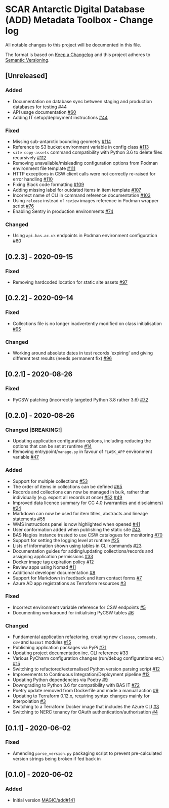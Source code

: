 # SCAR Antarctic Digital Database (ADD) Metadata Toolbox - Change log

All notable changes to this project will be documented in this file.

The format is based on [Keep a Changelog](http://keepachangelog.com/en/1.0.0/)
and this project adheres to [Semantic Versioning](http://semver.org/spec/v2.0.0.html).

## [Unreleased]

### Added

* Documentation on database sync between staging and production databases for testing
  [#44](https://gitlab.data.bas.ac.uk/MAGIC/add-metadata-toolbox/-/issues/44)
* API usage documentation 
  [#60](https://gitlab.data.bas.ac.uk/MAGIC/add-metadata-toolbox/-/issues/60)
* Adding IT setup/deployment instructions 
  [#44](https://gitlab.data.bas.ac.uk/MAGIC/add-metadata-toolbox/-/issues/44)

### Fixed

* Missing sub-antarctic bounding geometry
  [#114](https://gitlab.data.bas.ac.uk/MAGIC/add-metadata-toolbox/-/issues/114)
* Reference to S3 bucket environment variable in config class
  [#113](https://gitlab.data.bas.ac.uk/MAGIC/add-metadata-toolbox/-/issues/113)
* `site copy-assets` command compatibility with Python 3.6 to delete files recursively
  [#112](https://gitlab.data.bas.ac.uk/MAGIC/add-metadata-toolbox/-/issues/112)
* Removing unavailable/misleading configuration options from Podman environment file template
  [#111](https://gitlab.data.bas.ac.uk/MAGIC/add-metadata-toolbox/-/issues/111)
* HTTP exceptions in CSW client calls were not correctly re-raised for error handling
  [#110](https://gitlab.data.bas.ac.uk/MAGIC/add-metadata-toolbox/-/issues/110)
* Fixing Black code formatting
  [#109](https://gitlab.data.bas.ac.uk/MAGIC/add-metadata-toolbox/-/issues/109)
* Adding missing label for outdated items in item template
  [#107](https://gitlab.data.bas.ac.uk/MAGIC/add-metadata-toolbox/-/issues/107)
* Incorrect name of CLI in command reference documentation
  [#103](https://gitlab.data.bas.ac.uk/MAGIC/add-metadata-toolbox/-/issues/103)
* Using `release` instead of `review` images reference in Podman wrapper script
  [#76](https://gitlab.data.bas.ac.uk/MAGIC/add-metadata-toolbox/-/issues/76)
* Enabling Sentry in production environments
  [#74](https://gitlab.data.bas.ac.uk/MAGIC/add-metadata-toolbox/-/issues/74)

### Changed

* Using `api.bas.ac.uk` endpoints in Podman environment configuration
  [#60](https://gitlab.data.bas.ac.uk/MAGIC/add-metadata-toolbox/-/issues/60)

## [0.2.3] - 2020-09-15

### Fixed

* Removing hardcoded location for static site assets
  [#97](https://gitlab.data.bas.ac.uk/MAGIC/add-metadata-toolbox/issues/97)

## [0.2.2] - 2020-09-14

### Fixed

* Collections file is no longer inadvertently modified on class initialisation
  [#95](https://gitlab.data.bas.ac.uk/MAGIC/add-metadata-toolbox/issues/95)
  
### Changed

* Working around absolute dates in test records 'expiring' and giving different test results (needs permanent fix)
  [#96](https://gitlab.data.bas.ac.uk/MAGIC/add-metadata-toolbox/-/issues/96)
 
## [0.2.1] - 2020-08-26

### Fixed

* PyCSW patching (incorrectly targeted Python 3.8 rather 3.6)
  [#72](https://gitlab.data.bas.ac.uk/MAGIC/add-metadata-toolbox/issues/72)

## [0.2.0] - 2020-08-26

### Changed [BREAKING!]

* Updating application configuration options, including reducing the options that can be set at runtime
  [#14](https://gitlab.data.bas.ac.uk/MAGIC/add-metadata-toolbox/issues/14)
* Removing entrypoint/`manage.py` in favour of `FLASK_APP` environment variable
  [#47](https://gitlab.data.bas.ac.uk/MAGIC/add-metadata-toolbox/issues/47)

### Added

* Support for multiple collections
  [#53](https://gitlab.data.bas.ac.uk/MAGIC/add-metadata-toolbox/issues/53)
* The order of items in collections can be defined
  [#65](https://gitlab.data.bas.ac.uk/MAGIC/add-metadata-toolbox/issues/65)
* Records and collections can now be managed in bulk, rather than individually (e.g. export all records at once)
  [#52](https://gitlab.data.bas.ac.uk/MAGIC/add-metadata-toolbox/issues/52)
  [#49](https://gitlab.data.bas.ac.uk/MAGIC/add-metadata-toolbox/issues/49)
* Improved data licence summary for CC 4.0 (warranties and disclaimers)
  [#24](https://gitlab.data.bas.ac.uk/MAGIC/add-metadata-toolbox/issues/24)
* Markdown can now be used for item titles, abstracts and lineage statements
  [#55](https://gitlab.data.bas.ac.uk/MAGIC/add-metadata-toolbox/issues/55)
* WMS instructions panel is now highlighted when opened
  [#41](https://gitlab.data.bas.ac.uk/MAGIC/add-metadata-toolbox/issues/41)
* User conformation added when publishing the static site
  [#43](https://gitlab.data.bas.ac.uk/MAGIC/add-metadata-toolbox/issues/43)
* BAS Nagios instance trusted to use CSW catalogues for monitoring
  [#70](https://gitlab.data.bas.ac.uk/MAGIC/add-metadata-toolbox/issues/70)
* Support for setting the logging level at runtime
  [#25](https://gitlab.data.bas.ac.uk/MAGIC/add-metadata-toolbox/issues/25)
* Lists of information shown using tables in CLI commands
  [#23](https://gitlab.data.bas.ac.uk/MAGIC/add-metadata-toolbox/issues/23)
* Documentation guides for adding/updating collections/records and assigning application permissions
  [#33](https://gitlab.data.bas.ac.uk/MAGIC/add-metadata-toolbox/issues/33)
* Docker image tag expiration policy
  [#12](https://gitlab.data.bas.ac.uk/MAGIC/add-metadata-toolbox/issues/12)
* Review apps using Nomad
  [#11](https://gitlab.data.bas.ac.uk/MAGIC/add-metadata-toolbox/issues/11)
* Additional developer documentation
  [#8](https://gitlab.data.bas.ac.uk/MAGIC/add-metadata-toolbox/issues/8)
* Support for Markdown in feedback and item contact forms
  [#7](https://gitlab.data.bas.ac.uk/MAGIC/add-metadata-toolbox/issues/7)
* Azure AD app registrations as Terraform resources
  [#3](https://gitlab.data.bas.ac.uk/MAGIC/add-metadata-toolbox/issues/3)

### Fixed

* Incorrect environment variable reference for CSW endpoints
  [#5](https://gitlab.data.bas.ac.uk/MAGIC/add-metadata-toolbox/issues/5)
* Documenting workaround for initialising PyCSW tables
  [#6](https://gitlab.data.bas.ac.uk/MAGIC/add-metadata-toolbox/issues/6)

### Changed

* Fundamental application refactoring, creating new `classes`, `commands`, `csw` and `hazmat` modules
  [#15](https://gitlab.data.bas.ac.uk/MAGIC/add-metadata-toolbox/issues/15)
* Publishing application packages via PyPi
  [#71](https://gitlab.data.bas.ac.uk/MAGIC/add-metadata-toolbox/issues/71)
* Updating project documentation inc. CLI reference
  [#33](https://gitlab.data.bas.ac.uk/MAGIC/add-metadata-toolbox/issues/33)
* Various PyCharm configuration changes (run/debug configurations etc.)
  [#15](https://gitlab.data.bas.ac.uk/MAGIC/add-metadata-toolbox/issues/15)
* Switching to refactored/externalised Python version parsing script
  [#12](https://gitlab.data.bas.ac.uk/MAGIC/add-metadata-toolbox/issues/12)
* Improvements to Continuous Integration/Deployment pipeline
  [#12](https://gitlab.data.bas.ac.uk/MAGIC/add-metadata-toolbox/issues/12)
* Updating Python dependencies via Poetry
  [#9](https://gitlab.data.bas.ac.uk/MAGIC/add-metadata-toolbox/issues/9)
* Downgrading to Python 3.6 for compatibility with BAS IT
  [#72](https://gitlab.data.bas.ac.uk/MAGIC/add-metadata-toolbox/issues/72)
* Poetry update removed from Dockerfile and made a manual action
  [#9](https://gitlab.data.bas.ac.uk/MAGIC/add-metadata-toolbox/issues/9)
* Updating to Terraform 0.12.x, requiring syntax changes mainly for interpolation
  [#3](https://gitlab.data.bas.ac.uk/MAGIC/add-metadata-toolbox/issues/3)
* Switching to a Terraform Docker image that includes the Azure CLI
  [#3](https://gitlab.data.bas.ac.uk/MAGIC/add-metadata-toolbox/issues/3)
* Switching to NERC tenancy for OAuth authentication/authorisation
  [#4](https://gitlab.data.bas.ac.uk/MAGIC/add-metadata-toolbox/issues/4)

## [0.1.1] - 2020-06-02

### Fixed

* Amending `parse_version.py` packaging script to prevent pre-calculated version strings being broken if fed back in

## [0.1.0] - 2020-06-02

### Added

* Initial version [MAGIC/add#141](https://gitlab.data.bas.ac.uk/MAGIC/add/issues/141)
